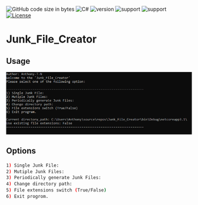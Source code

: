 ![GitHub code size in bytes](https://img.shields.io/github/languages/code-size/Anthony-T-N/Junk_File_Creator)
![C#](https://img.shields.io/badge/Language-C%23-green)
![version](https://img.shields.io/badge/version-1.0.0-yellow.svg)
![support](https://img.shields.io/badge/OS-Windows-orange.svg)
![support](https://img.shields.io/badge/OS-Linux-orange.svg)
[![License](https://img.shields.io/badge/License-BSD%203--Clause-blue.svg)](https://github.com/Anthony-T-N/Junk_File_Creator)

# Junk_File_Creator

Usage
-
<p align="center"> 
<img src="/menu_sample.PNG">
</p>

Options
-
```sh
1) Single Junk File:
2) Mutiple Junk Files:
3) Periodically generate Junk Files:
4) Change directory path:
5) File extensions switch (True/False)
6) Exit progrom.
```
